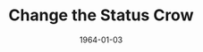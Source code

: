 --- 
title: Change the Status Crow
layout: "tc-single"
hasContentInGallery: true
date: 1964-01-03
--- 